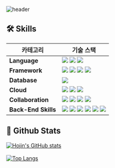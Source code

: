 ![header](https://capsule-render.vercel.app/api?type=waving&height=300&section=header&text=Hojin's%20github&fontColor=ffffff)
<!--
<div>
  <!--Body-->
## 🛠️ Skills

| 카테고리 | 기술 스택 |
|----------|-----------|
| **Language** | <img src="https://img.shields.io/badge/Java-007396?style=flat-square&logo=java&logoColor=white"/> <img src="https://img.shields.io/badge/JavaScript-F7DF1E?style=flat-square&logo=javascript&logoColor=white"/> <img src="https://img.shields.io/badge/Python-3776AB?style=flat-square&logo=python&logoColor=white"/> |
| **Framework** | <img src="https://img.shields.io/badge/Spring-6DB33F?style=flat-square&logo=spring&logoColor=white"/> <img src="https://img.shields.io/badge/SpringBoot-6DB33F?style=flat-square&logo=springboot&logoColor=white"/> <img src="https://img.shields.io/badge/Node.js-339933?style=flat-square&logo=node.js&logoColor=white"/> <img src="https://img.shields.io/badge/React.js-61DAFB?style=flat-square&logo=react&logoColor=white"/> |
| **Database** | <img src="https://img.shields.io/badge/MySQL-4479A1?style=flat-square&logo=mysql&logoColor=white"/> |
| **Cloud** | <img src="https://img.shields.io/badge/AWS EC2-FF9900?style=flat-square&logo=amazonaws&logoColor=white"/> <img src="https://img.shields.io/badge/S3-569A31?style=flat-square&logo=amazonaws&logoColor=white"/> <img src="https://img.shields.io/badge/RDS-527FFF?style=flat-square&logo=amazonaws&logoColor=white"/> |
| **Collaboration** | <img src="https://img.shields.io/badge/Notion-000000?style=flat-square&logo=notion&logoColor=white"/> <img src="https://img.shields.io/badge/GitHub-181717?style=flat-square&logo=github&logoColor=white"/> <img src="https://img.shields.io/badge/Discord-5865F2?style=flat-square&logo=discord&logoColor=white"/> <img src="https://img.shields.io/badge/Figma-F24E1E?style=flat-square&logo=figma&logoColor=white"/> |
| **Back-End Skills** | <img src="https://img.shields.io/badge/SpringMVC-6DB33F?style=flat-square&logo=spring&logoColor=white"/> <img src="https://img.shields.io/badge/Spring Data JPA-59666C?style=flat-square&logo=hibernate&logoColor=white"/> <img src="https://img.shields.io/badge/MyBatis-000000?style=flat-square&logo=mybatis&logoColor=white"/> <img src="https://img.shields.io/badge/Spring Security-6DB33F?style=flat-square&logo=springsecurity&logoColor=white"/> <img src="https://img.shields.io/badge/Thymeleaf-005F0F?style=flat-square&logo=thymeleaf&logoColor=white"/> <img src="https://img.shields.io/badge/JWT-000000?style=flat-square&logo=jwt&logoColor=white"/> |

## 🤔 Github Stats
[![Hojin's GitHub stats](https://github-readme-stats.vercel.app/api?username=hojin0729)](https://github.com/anuraghazra/github-readme-stats)  
<br/>
[![Top Langs](https://github-readme-stats.vercel.app/api/top-langs/?username=hojin0729)](https://github.com/anuraghazra/github-readme-stats)

